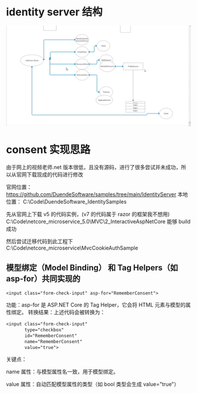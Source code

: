 # identity server 结构

![alt text](<../0.课程截图/第一部分 Identity Server/17，第一部分，IdentityServer结构.png>)

# consent 实现思路

由于网上的视频老师.net 版本很低，且没有源码，进行了很多尝试并未成功，所以从官网下载现成的代码进行修改

官网位置：
https://github.com/DuendeSoftware/samples/tree/main/IdentityServer
本地位置：
C:\Code\DuendeSoftware_IdentitySamples

先从官网上下载 v5 的代码实例，(v7 的代码属于 razor 的框架我不想用)
C:\Code\netcore_microservice_5.0\MVC\2_InteractiveAspNetCore
能够 build 成功

然后尝试迁移代码到此工程下
C:\Code\netcore_microservice\MvcCookieAuthSample

## 模型绑定（Model Binding） 和 Tag Helpers（如 asp-for）共同实现的

```
<input class="form-check-input" asp-for="RememberConsent">
```

功能：asp-for 是 ASP.NET Core 的 Tag Helper，它会将 HTML 元素与模型的属性绑定。
转换结果：上述代码会被转换为：

```
<input class="form-check-input"
       type="checkbox"
       id="RememberConsent"
       name="RememberConsent"
       value="true">

```

关键点：

name 属性：与模型属性名一致，用于模型绑定。

value 属性：自动匹配模型属性的类型（如 bool 类型会生成 value="true"）
